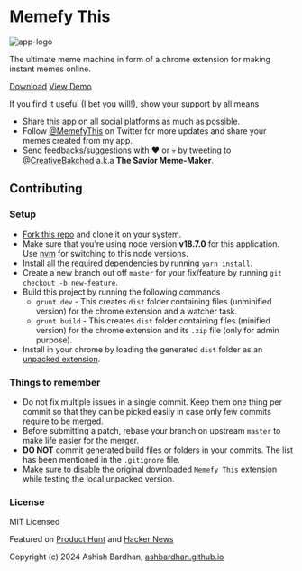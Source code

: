 # Memefy This

![app-logo](/docs/logo.png)

The ultimate meme machine in form of a chrome extension for making instant memes online.

[Download](https://chrome.google.com/webstore/detail/memefy-this/iohemjpgjkgkfgfpiglpfpcclogkelcf) [View Demo](https://ashbardhan.github.io/memefy-this/)

If you find it useful (I bet you will!), show your support by all means
- Share this app on all social platforms as much as possible.
- Follow [@MemefyThis](https://twitter.com/MemefyThis) on Twitter for more updates and share your memes created from my app. 
- Send feedbacks/suggestions with :heart: or :skull: by tweeting to [@CreativeBakchod](https://twitter.com/CreativeBakchod) a.k.a **The Savior Meme-Maker**.

## Contributing

### Setup

- [Fork this repo](https://help.github.com/articles/fork-a-repo) and clone it on your system.
- Make sure that you're using node version **v18.7.0** for this application. Use [nvm](https://github.com/nvm-sh/nvm?tab=readme-ov-file#installing-and-updating) for switching to this node versions.
- Install all the required dependencies by running `yarn install`.
- Create a new branch out off `master` for your fix/feature by running `git checkout -b new-feature`.
- Build this project by running the following commands
    - `grunt dev` - This creates `dist` folder containing files (unminified version) for the chrome extension and a watcher task.
    - `grunt build` - This creates `dist` folder containing files (minified version) for the chrome extension and its `.zip` file (only for admin purpose).
- Install in your chrome by loading the generated `dist` folder as an [unpacked extension](http://techapple.net/2015/09/how-to-install-load-unpacked-extension-in-google-chrome-browser-os-chromebooks/).

### Things to remember

- Do not fix multiple issues in a single commit. Keep them one thing per commit so that they can be picked easily in case only few commits require to be merged.
- Before submitting a patch, rebase your branch on upstream `master` to make life easier for the merger.
- **DO NOT** commit generated build files or folders in your commits. The list has been mentioned in the `.gitignore` file.
- Make sure to disable the original downloaded `Memefy This` extension while testing the local unpacked version.

### License

MIT Licensed

Featured on [Product Hunt](https://www.producthunt.com/posts/memefy-this) and [Hacker News](https://news.ycombinator.com/item?id=15618018)

Copyright (c) 2024 Ashish Bardhan, [ashbardhan.github.io](https://ashbardhan.github.io)